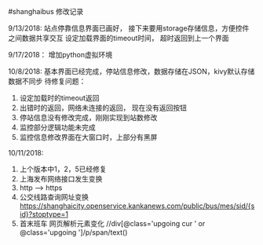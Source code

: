 #shanghaibus
修改记录


9/13/2018:
站点停靠信息界面已画好， 接下来要用storage存储信息，方便控件之间数据共享交互
设定加载界面的timeout时间， 超时返回到上一个界面

9/17/2018：
增加python虚拟环境

10/8/2018:
基本界面已经完成，停站信息修改，数据存储在JSON，kivy默认存储数据不同步
待修复问题：
1. 设定加载时的timeout返回
2. 出错时的返回，网络未连接的返回， 现在没有返回按钮
3. 停站信息没有修改完成，刚刚实现到站数修改
4. 监控部分逻辑功能未完成
5. 监控信息修改界面在大窗口时，上部分有黑屏

10/11/2018:
1. 上个版本中1，2，5已经修复
2. 上海发布网络接口发生变换
3. http --> https
4. 公交线路查询网址变换 https://shanghaicity.openservice.kankanews.com/public/bus/mes/sid/{sid}?stoptype=1
5. 首末班车 网页解析元素变化 //div[@class='upgoing cur ' or @class='upgoing ']/p/span/text()